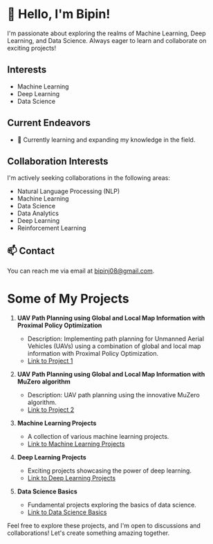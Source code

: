 # 👋 Hello, I'm Bipin!

I'm passionate about exploring the realms of Machine Learning, Deep Learning, and Data Science. Always eager to learn and collaborate on exciting projects!

## Interests
- Machine Learning
- Deep Learning
- Data Science

## Current Endeavors
- 🌱 Currently learning and expanding my knowledge in the field.

## Collaboration Interests
I'm actively seeking collaborations in the following areas:
- Natural Language Processing (NLP)
- Machine Learning
- Data Science
- Data Analytics
- Deep Learning
- Reinforcement Learning

## 📫 Contact
You can reach me via email at [bipinj08@gmail.com](mailto:bipinj08@gmail.com).

# Some of My Projects

1. **UAV Path Planning using Global and Local Map Information with Proximal Policy Optimization**
   - Description: Implementing path planning for Unmanned Aerial Vehicles (UAVs) using a combination of global and local map information with Proximal Policy Optimization.
   - [Link to Project 1]([link_to_project1](https://github.com/bipinj08/Coverage-Path-Planning-Using-MuZero))

2. **UAV Path Planning using Global and Local Map Information with MuZero algorithm**
   - Description: UAV path planning using the innovative MuZero algorithm.
   - [Link to Project 2](link_to_project2)

3. **Machine Learning Projects**
   - A collection of various machine learning projects.
   - [Link to Machine Learning Projects](link_to_ml_projects)

4. **Deep Learning Projects**
   - Exciting projects showcasing the power of deep learning.
   - [Link to Deep Learning Projects](link_to_dl_projects)

5. **Data Science Basics**
   - Fundamental projects exploring the basics of data science.
   - [Link to Data Science Basics](link_to_data_science_basics)

Feel free to explore these projects, and I'm open to discussions and collaborations! Let's create something amazing together.
